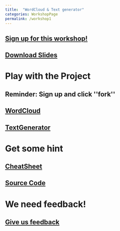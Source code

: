 ```yaml
---
title:  "WordCloud & Text generator"
categories: WorkshopPage
permalink: /workshop1
---
```

## [Sign up for this workshop!](https://goo.gl/forms/tcMXi3SQWzVo6FZu1)
## [Download Slides](https://drive.google.com/open?id=1FX7aPO1Gw0wyI-fX1Qd6Z19O41Lza8FW)
# Play with the Project
## Reminder: Sign up and click ''fork''
## [WordCloud](https://repl.it/@Tidesun/PythonWorkshop1)
## [TextGenerator](https://repl.it/@Tidesun/PythonWorkshopTask)
# Get some hint
## [CheatSheet](/workshop1/Cheatsheet)
## [Source Code](https://github.com/cityu-hall2/2018PythonWorkshop)
# We need feedback!
## [Give us feedback]()
